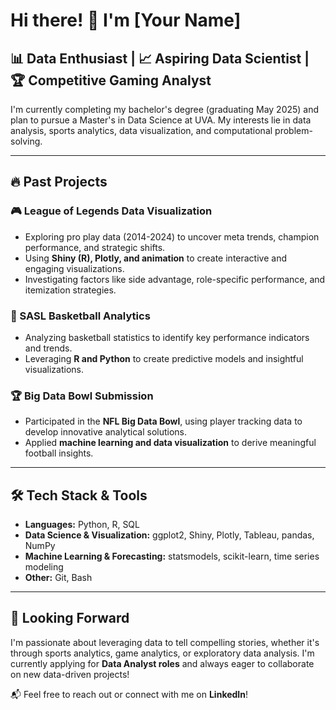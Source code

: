 # Hi there! 👋 I'm [Your Name]

## 📊 Data Enthusiast | 📈 Aspiring Data Scientist | 🏆 Competitive Gaming Analyst

I'm currently completing my bachelor's degree (graduating May 2025) and plan to pursue a Master's in Data Science at UVA. My interests lie in data analysis, sports analytics, data visualization, and computational problem-solving.

---

## 🔥 Past Projects

### 🎮 League of Legends Data Visualization

- Exploring pro play data (2014-2024) to uncover meta trends, champion performance, and strategic shifts.
- Using **Shiny (R), Plotly, and animation** to create interactive and engaging visualizations.
- Investigating factors like side advantage, role-specific performance, and itemization strategies.

### 🏀 SASL Basketball Analytics

- Analyzing basketball statistics to identify key performance indicators and trends.
- Leveraging **R and Python** to create predictive models and insightful visualizations.

### 🏆 Big Data Bowl Submission

- Participated in the **NFL Big Data Bowl**, using player tracking data to develop innovative analytical solutions.
- Applied **machine learning and data visualization** to derive meaningful football insights.

---

## 🛠️ Tech Stack & Tools

- **Languages:** Python, R, SQL
- **Data Science & Visualization:** ggplot2, Shiny, Plotly, Tableau, pandas, NumPy
- **Machine Learning & Forecasting:** statsmodels, scikit-learn, time series modeling
- **Other:** Git, Bash

---

## 🚀 Looking Forward

I'm passionate about leveraging data to tell compelling stories, whether it's through sports analytics, game analytics, or exploratory data analysis. I'm currently applying for **Data Analyst roles** and always eager to collaborate on new data-driven projects!

📬 Feel free to reach out or connect with me on **LinkedIn**!


